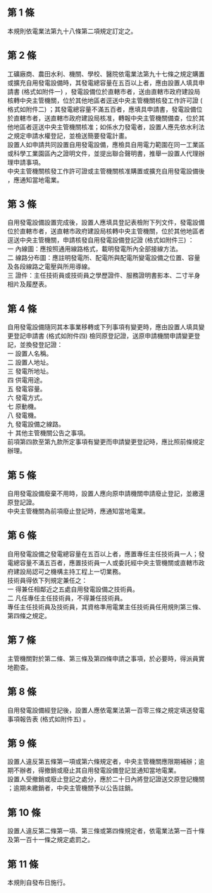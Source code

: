 第 1 條
-------
本規則依電業法第九十八條第二項規定訂定之。

第 2 條
-------
工礦廠商、農田水利、機關、學校、醫院依電業法第九十七條之規定購置  
或擴充自用發電設備時，其發電總容量在五百以上者，應由設置人填具申  
請書 (格式如附件一) ，發電設備位於直轄市者，送由直轄市政府建設局  
核轉中央主管機關，位於其他地區者逕送中央主管機關核發工作許可證 (  
格式如附件二) ；其發電總容量不滿五百者，應填具申請書，發電設備位  
於直轄市者，送直轄市政府建設局核准，轉報中央主管機關備查，位於其  
他地區者逕送中央主管機關核准；如係水力發電者，設置人應先依水利法  
之規定申請水權登記，並檢送簡要發電計畫。  
設置人如申請共同設置自用發電設備，應檢具自用電力範圍在同一工業區  
或科學工業園區內之證明文件，並提出聯合聲明書，推舉一設置人代理辦  
理申請事項。  
中央主管機關核發工作許可證或主管機關核准購置或擴充自用發電設備後  
，應通知當地電業。

第 3 條
-------
自用發電設備設置完成後，設置人應填具登記表檢附下列文件，發電設備  
位於直轄市者，送直轄市政府建設局核轉中央主管機關，位於其他地區者  
逕送中央主管機關，申請核發自用發電設備登記證 (格式如附件三) ：  
一  內線圖：應按照通用線路格式，載明發電所內全部接線方法。  
二  線路分布圖：應註明發電所、配電所與配電所變電設備之位置、容量  
    及各段線路之電壓與所用導線。  
三  證件：主任技術員或技術員之學歷證件、服務證明書影本、二寸半身  
    相片及履歷表。

第 4 條
-------
自用發電設備隨同其本事業移轉或下列事項有變更時，應由設置人填具變  
更登記申請書 (格式如附件四) 檢同原登記證，送原申請機關申請變更登  
記，並換發登記證：  
一  設置人名稱。  
二  設置人地址。  
三  發電所地址。  
四  供電用途。  
五  發電容量。  
六  發電方式。  
七  原動機。  
八  發電機。  
九  發電設備之線路。  
十  其他主管機關公告之事項。  
前項第四款至第九款所定事項有變更而申請變更登記時，應比照前條規定  
辦理。

第 5 條
-------
自用發電設備廢棄不用時，設置人應向原申請機關申請廢止登記，並繳還  
原登記證。  
中央主管機關為前項廢止登記時，應通知當地電業。

第 6 條
-------
自用發電設備之發電總容量在五百以上者，應置專任主任技術員一人；發  
電總容量不滿五百者，應置技術員一人或委託經中央主管機關或直轄市政  
府建設局認可之機構主持工程上一切業務。  
技術員得依下列規定兼任之：  
一  得兼任相鄰近之五處自用發電設備之技術員。  
二  凡任專任主任技術員，不得兼任技術員。  
專任主任技術員及技術員，其資格準用電業主任技術員任用規則第三條、  
第四條之規定。

第 7 條
-------
主管機關對於第二條、第三條及第四條申請之事項，於必要時，得派員實  
地勘查。

第 8 條
-------
自用發電設備經登記後，設置人應依電業法第一百零三條之規定填送發電  
事項報告表 (格式如附件五) 。

第 9 條
-------
設置人違反第五條第一項或第六條規定者，中央主管機關應限期補辦；逾  
期不辦者，得撤銷或廢止其自用發電設備登記並通知當地電業。  
設置人受撤銷或廢止登記之處分，應於二十日內將登記證送交原登記機關  
；逾期未繳銷者，中央主管機關予以公告註銷。

第 10 條
--------
設置人違反第二條第一項、第三條或第四條規定者，依電業法第一百十條  
及第一百十一條之規定處罰之。

第 11 條
--------
本規則自發布日施行。

